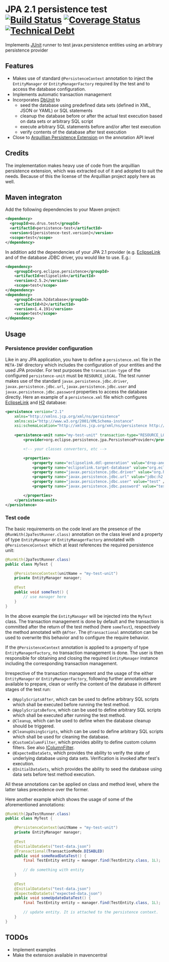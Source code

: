 # JPA 2.1 persistence test [![Build Status](https://travis-ci.org/dadrus/persistence-test.svg?branch=master)](https://travis-ci.org/dadrus/persistence-test) [![Coverage Status](https://img.shields.io/sonar/http/sonarqube.com/eu.drus.test:persistence-test/coverage.svg?maxAge=3600)](https://sonarqube.com/dashboard/index?id=eu.drus.test%3Apersistence-test) [![Technical Debt](https://img.shields.io/sonar/http/sonarqube.com/eu.drus.test:persistence-test/tech_debt.svg?maxAge=3600)](https://sonarqube.com/dashboard/index?id=eu.drus.test%3Apersistence-test)

Implements [JUnit](http://junit.org) runner to test javax.persistence entities using an arbitrary persistence provider

## Features

- Makes use of standard `@PersistenceContext` annotation to inject the `EntityManager` or `EntityManagerFactory` required by the test and to access the database configuration.
- Implements automatic transaction management
- Incorporates [DbUnit](http://dbunit.sourceforge.net) to
	- seed the database using predefined data sets (defined in XML, JSON or YAML) or SQL statements
	- cleanup the database before or after the actual test execution based on data sets or arbitrary SQL script
	- execute arbitrary SQL statements before and/or after test execution
	- verify contents of the database after test execution
- Close to [Arquillian Persistence Extension](http://arquillian.org/modules/persistence-extension) on the annotation API level
	
## Credits

The implementation makes heavy use of code from the arquillian persistence extension, which was extracted out of it and adopted to suit the needs.
Because of this the license of the Arquillian project apply here as well.

## Maven integraton

Add the following dependencies to your Maven project:

```xml
<dependency>
  <groupId>eu.drus.test</groupId>
  <artifactId>persistence-test</artifactId>
  <version>${persistence-test.version}</version>
  <scope>test</scope>
</dependency>
```

In addition add the dependencies of your JPA 2.1 provider (e.g. [EclipseLink](http://www.eclipse.org/eclipselink) and of the database JDBC driver, you would like to use.
E.g.:

```xml
<dependency>
    <groupId>org.eclipse.persistence</groupId>
    <artifactId>eclipselink</artifactId>
    <version>2.5.2</version>
    <scope>test</scope>
</dependency>
<dependency>
    <groupId>com.h2database</groupId>
    <artifactId>h2</artifactId>
    <version>1.4.191</version>
    <scope>test</scope>
</dependency>
```

## Usage

### Persistence provider configuration

Like in any JPA application, you have to define a `persistence.xml` file in the `META-INF` directory which includes the configuration of your entities
and the used JPA provider. For test purposes the `transaction-type` of the configured `persistence-unit` must be `RESOURCE_LOCAL`. The test runner makes
use of the standard `javax.persistence.jdbc.driver`, `javax.persistence.jdbc.url`, `javax.persistence.jdbc.user` and `javax.persistence.jdbc.password`
properties to access the database directly. Here an example of a `persistence.xml` file which configures [EclipseLink](http://www.eclipse.org/eclipselink)
and [H2](http://www.h2database.com/html/main.html) database:

```xml
<persistence version="2.1"
    xmlns="http://xmlns.jcp.org/xml/ns/persistence" 
	xmlns:xsi="http://www.w3.org/2001/XMLSchema-instance"
    xsi:schemaLocation="http://xmlns.jcp.org/xml/ns/persistence http://www.oracle.com/webfolder/technetwork/jsc/xml/ns/persistence/persistence_2_1.xsd">
	
	<persistence-unit name="my-test-unit" transaction-type="RESOURCE_LOCAL">
        <provider>org.eclipse.persistence.jpa.PersistenceProvider</provider>

        <!-- your classes converters, etc -->

        <properties>
            <property name="eclipselink.ddl-generation" value="drop-and-create-tables" />
            <property name="eclipselink.target-database" value="org.eclipse.persistence.platform.database.H2Platform" />
            <property name="javax.persistence.jdbc.driver" value="org.h2.Driver" />
            <property name="javax.persistence.jdbc.url" value="jdbc:h2:mem:serviceEnablerDB;DB_CLOSE_DELAY=-1" />
            <property name="javax.persistence.jdbc.user" value="test" />
            <property name="javax.persistence.jdbc.password" value="test" />

        </properties>
    </persistence-unit>
</persistence>
```

### Test code

The basic requirements on the code level are the presence of the `@RunWith(JpaTestRunner.class)` annotation on the class level and a property of type 
`EntityManager` or `EntityManagerFactory` annotated with `@PersistenceContext` which at least references the required persistence unit:

```java
@RunWith(JpaTestRunner.class)
public class MyTest {

    @PersistenceContext(unitName = "my-test-unit")
    private EntityManager manager;
	
	@Test
	public void someTest() {
		// use manager here
	}
}
```

In the above example the `EntityManager` will be injected into the `MyTest` class. The transaction management is done by default and the transaction is
committed after the return of the test method (here `someTest`), respectively the method annotated with `@After`. The `@Transactional` annotation can be
used to overwrite this behavior and to configure the require behavior.

If the `@PersistenceContext` annotation is applied to a property of type `EntityManagerFactory`, no transaction management is done. The user is then
responsible for obtaining and closing the required `EntityManager` instance including the corresponding transaction management.

Irrespective of the transaction management and the usage of the either `EntityManager` or `EntityManagerFactory`, following further annotations are
available to prepare, clean or verify the content of the database in different stages of the test run:

- `@ApplyScriptsAfter`, which can be used to define arbitrary SQL scripts which shall be executed before running the test method.
- `@ApplyScriptsBefore`, which can be used to define arbitrary SQL scripts which shall be executed after running the test method.
- `@Cleanup`, which can be used to define when the database cleanup should be triggered.
- `@CleanupUsingScripts`, which can be used to define arbitrary SQL scripts which shall be used for cleaning the database.
- `@CustomColumnFilter`, which provides ability to define custom column filters. See also [IColumnFilter](http://www.dbunit.org/faq.html#columnfilter).
- `@ExpectedDataSets`, which provides the ability to verify the state of underlying database using data sets. Verification is invoked after test's execution.
- `@InitialDataSets`, which provides the ability to seed the database using data sets before test method execution.

All these annotations can be applied on class and method level, where the latter takes precedence over the former.

Here another example which shows the usage of some of the aforementioned annotations:

```java
@RunWith(JpaTestRunner.class)
public class MyTest {

    @PersistenceContext(unitName = "my-test-unit")
    private EntityManager manager;
	
	@Test
	@InitialDataSets("test-data.json")
    @Transactional(TransactionMode.DISABLED)
	public void someReadDataTest() {
		final TestEntity entity = manager.find(TestEntity.class, 1L);
		
		// do something with entity
	}
	
	@Test
	@InitialDataSets("test-data.json")
	@ExpectedDataSets("expected-data.json")
	public void someUpdateDataTest() {
		final TestEntity entity = manager.find(TestEntity.class, 1L);
		
		// update entity. It is attached to the persistence context.
	}
}
```

## TODOs

- Implement examples
- Make the extension available in mavencentral
